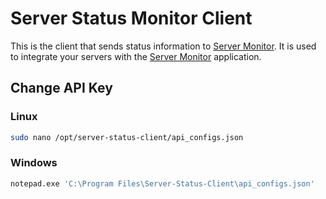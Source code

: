 # Server Status Monitor Client

This is the client that sends status information to [Server Monitor](https://servermonitor.offlineml.com). It is used to integrate your servers with the [Server Monitor](https://servermonitor.offlineml.com) application.

## Change API Key

### Linux

```bash
sudo nano /opt/server-status-client/api_configs.json
```

### Windows

```bash
notepad.exe 'C:\Program Files\Server-Status-Client\api_configs.json'
```
